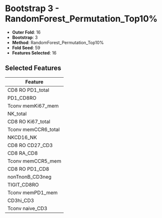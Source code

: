# Bootstrap 3 - RandomForest_Permutation_Top10%

- **Outer Fold**: 16
- **Bootstrap**: 3
- **Method**: RandomForest_Permutation_Top10%
- **Fold Seed**: 59
- **Features Selected**: 16

## Selected Features

| Feature |
|---------|
| CD8 RO PD1_total |
| PD1_CD8RO |
| Tconv memKi67_mem |
| NK_total |
| CD8 RO Ki67_total |
| Tconv memCCR6_total |
| NKCD16_NK |
| CD8 RO CD27_CD3 |
| CD8 RA_CD8 |
| Tconv memCCR5_mem |
| CD8 RO PD1_CD8 |
| nonTnonB_CD3neg |
| TIGIT_CD8RO |
| Tconv memPD1_mem |
| CD3hi_CD3 |
| Tconv naive_CD3 |
